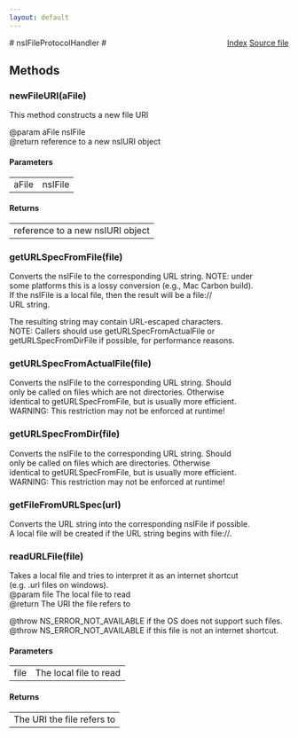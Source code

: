 ```yaml
---
layout: default
---
```

<div class='links' style='float:right'><a href="../index.html">Index</a>
<a href="http://dxr.mozilla.org/mozilla-central/source/netwerk/protocol/file/nsIFileProtocolHandler.idl">Source file</a>
</div>
# nsIFileProtocolHandler #

## Methods ##

### newFileURI(aFile) ###
  
This method constructs a new file URI   
  
@param aFile nsIFile  
@return reference to a new nsIURI object  
  

#### Parameters ####

<table>

<tr>
<td>aFile</td>
<td>nsIFile  
</td>
</tr>

</table>

#### Returns ####

<table>

<tr>
<td>reference to a new nsIURI object  
</td>
</tr>

</table>

### getURLSpecFromFile(file) ###
  
Converts the nsIFile to the corresponding URL string.  NOTE: under  
some platforms this is a lossy conversion (e.g., Mac Carbon build).  
If the nsIFile is a local file, then the result will be a file://  
URL string.  
  
The resulting string may contain URL-escaped characters.  
NOTE: Callers should use getURLSpecFromActualFile or  
getURLSpecFromDirFile if possible, for performance reasons.  
  

### getURLSpecFromActualFile(file) ###
  
Converts the nsIFile to the corresponding URL string. Should  
only be called on files which are not directories. Otherwise  
identical to getURLSpecFromFile, but is usually more efficient.  
WARNING: This restriction may not be enforced at runtime!   
  

### getURLSpecFromDir(file) ###
  
Converts the nsIFile to the corresponding URL string. Should  
only be called on files which are directories. Otherwise  
identical to getURLSpecFromFile, but is usually more efficient.  
WARNING: This restriction may not be enforced at runtime!   
  

### getFileFromURLSpec(url) ###
  
Converts the URL string into the corresponding nsIFile if possible.  
A local file will be created if the URL string begins with file://.  
  

### readURLFile(file) ###
  
Takes a local file and tries to interpret it as an internet shortcut  
(e.g. .url files on windows).  
@param file The local file to read  
@return The URI the file refers to  
  
@throw NS_ERROR_NOT_AVAILABLE if the OS does not support such files.  
@throw NS_ERROR_NOT_AVAILABLE if this file is not an internet shortcut.  
  

#### Parameters ####

<table>

<tr>
<td>file</td>
<td>The local file to read  
</td>
</tr>

</table>

#### Returns ####

<table>

<tr>
<td>The URI the file refers to  
</td>
</tr>

</table>
